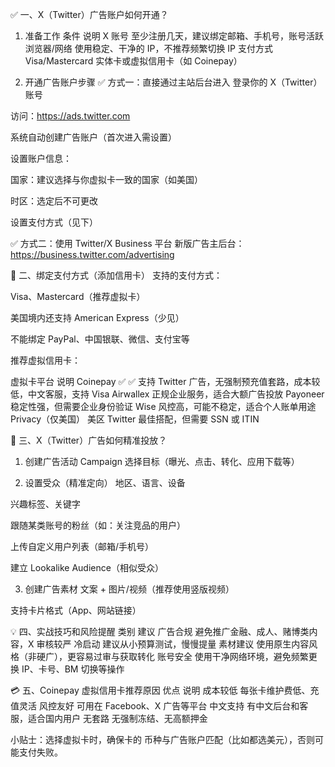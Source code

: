✅ 一、X（Twitter）广告账户如何开通？
1. 准备工作
条件	说明
X 账号	至少注册几天，建议绑定邮箱、手机号，账号活跃
浏览器/网络	使用稳定、干净的 IP，不推荐频繁切换 IP
支付方式	Visa/Mastercard 实体卡或虚拟信用卡（如 Coinepay）

2. 开通广告账户步骤
✅ 方式一：直接通过主站后台进入
登录你的 X（Twitter）账号

访问：https://ads.twitter.com

系统自动创建广告账户（首次进入需设置）

设置账户信息：

国家：建议选择与你虚拟卡一致的国家（如美国）

时区：选定后不可更改

设置支付方式（见下）

✅ 方式二：使用 Twitter/X Business 平台
新版广告主后台：https://business.twitter.com/advertising

🧾 二、绑定支付方式（添加信用卡）
支持的支付方式：

Visa、Mastercard（推荐虚拟卡）

美国境内还支持 American Express（少见）

不能绑定 PayPal、中国银联、微信、支付宝等

推荐虚拟信用卡：

虚拟卡平台	说明
Coinepay ✅	✅ 支持 Twitter 广告，无强制预充值套路，成本较低，中文客服，支持 Visa
Airwallex	正规企业服务，适合大额广告投放
Payoneer	稳定性强，但需要企业身份验证
Wise	风控高，可能不稳定，适合个人账单用途
Privacy（仅美国）	美区 Twitter 最佳搭配，但需要 SSN 或 ITIN

🎯 三、X（Twitter）广告如何精准投放？
1. 创建广告活动 Campaign
选择目标（曝光、点击、转化、应用下载等）

2. 设置受众（精准定向）
地区、语言、设备

兴趣标签、关键字

跟随某类账号的粉丝（如：关注竞品的用户）

上传自定义用户列表（邮箱/手机号）

建立 Lookalike Audience（相似受众）

3. 创建广告素材
文案 + 图片/视频（推荐使用竖版视频）

支持卡片格式（App、网站链接）

💡 四、实战技巧和风险提醒
类别	建议
广告合规	避免推广金融、成人、赌博类内容，X 审核较严
冷启动	建议从小预算测试，慢慢提量
素材建议	使用原生内容风格（非硬广），更容易过审与获取转化
账号安全	使用干净网络环境，避免频繁更换 IP、卡号、BM 切换等操作

💳 五、Coinepay 虚拟信用卡推荐原因
优点	说明
成本较低	每张卡维护费低、充值灵活
风控友好	可用在 Facebook、X 广告等平台
中文支持	有中文后台和客服，适合国内用户
无套路	无强制冻结、无高额押金

小贴士：选择虚拟卡时，确保卡的 币种与广告账户匹配（比如都选美元），否则可能支付失败。
